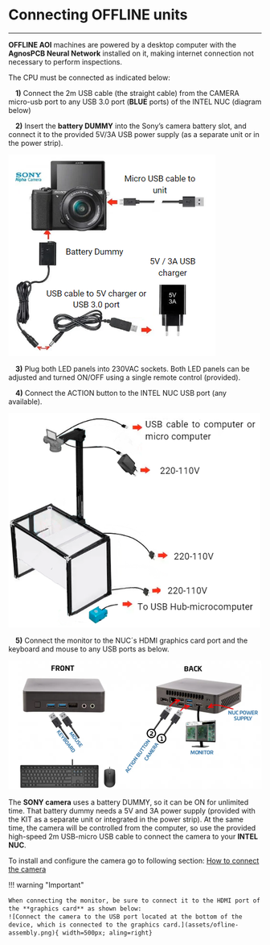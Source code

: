# Connecting OFFLINE units

___


**OFFLINE AOI** machines are powered by a desktop computer with the **AgnosPCB Neural Network** installed on it, making internet connection not necessary to perform inspections. 


The CPU must be connected as indicated below:

&emsp;**1)** Connect the 2m USB cable (the straight cable) from the CAMERA micro-usb port to any USB 3.0 port (**BLUE** ports) of the INTEL NUC (diagram below)

&emsp;**2)** Insert the **battery DUMMY** into the Sony’s camera battery slot, and connect it to the provided 5V/3A USB power supply (as a separate unit or in the power strip).

![Connect the 2m USB cable from the CAMERA micro-usb port to any USB 3.0 port (BLUE ports) of the INTEL NUC and insert the battery DUMMY into the Sony’s camera battery slot, and connect it to the provided 5V/3A USB power supply .](assets/conect_camera.PNG)

&emsp;**3)** Plug both LED panels into 230VAC sockets. Both LED panels can be adjusted and turned ON/OFF using a single remote control (provided).

&emsp;**4)** Connect the ACTION button to the INTEL NUC USB port (any available).

![Connect both LED panels to 230VAC sockets and link the ACTION button to the INTEL NUC USB port.](assets/conecct_to.PNG)

&emsp;**5)** Connect the monitor to the NUC´s HDMI graphics card port and the keyboard and mouse to any USB ports as below.

![Connect the mouse and keyboard to the front of the Nuc and the action button, camera, monitor and Nuc power supply to the back.](assets/nuc-conect.PNG)

The **SONY camera** uses a battery DUMMY, so it can be ON for unlimited time. That battery dummy needs a 5V and 3A power supply (provided with the KIT as a separate unit or integrated in the power strip). At the same time, the camera will be controlled from the computer, so use the provided high-speed 2m USB-micro USB cable to connect the camera to your **INTEL NUC**.

To install and configure the camera go to following section: [How to connect the camera](Connect-the-camera.md "How to connect the camera")

!!! warning "Important"

    When connecting the monitor, be sure to connect it to the HDMI port of the **graphics card** as shown below:
    ![Connect the camera to the USB port located at the bottom of the device, which is connected to the graphics card.](assets/ofline-assembly.png){ width=500px; aling=right}

